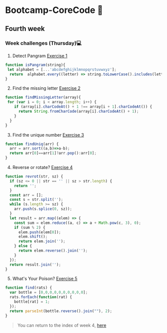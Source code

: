 # Bootcamp-CoreCode 🚀

## Fourth week
### Week challenges (Thursday)💻
1. Detect Pangram [Exercise 1](https://www.codewars.com/kata/545cedaa9943f7fe7b000048)
```javascript
function isPangram(string){
 let alphabet = [...'abcdefghijklmnopqrstuvwxyz'];
  return  alphabet.every((letter) => string.toLowerCase().includes(letter));
}
```

2. Find the missing letter [Exercise 2](https://www.codewars.com/kata/5839edaa6754d6fec10000a2)
```javascript
function findMissingLetter(array){
 for (var i = 0; i < array.length; i++) {
    if (array[i].charCodeAt() + 1 !== array[i + 1].charCodeAt()) {
      return String.fromCharCode(array[i].charCodeAt() + 1);
    }
  }
}
```

3. Find the unique number [Exercise 3](https://www.codewars.com/kata/585d7d5adb20cf33cb000235)
```javascript
function findUniq(arr) {
  arr = arr.sort((a,b)=>a-b);
  return arr[0]==arr[1]?arr.pop():arr[0];
}
```

4. Reverse or rotate? [Exercise 4](https://www.codewars.com/kata/56b5afb4ed1f6d5fb0000991)
```javascript
function revrot(str, sz) {
  if (sz <= 0 || str == '' || sz > str.length) {
    return '';
  }
  const arr = [];
  const s = str.split('');
  while (s.length >= sz) {
    arr.push(s.splice(0, sz));
  }
  let result = arr.map((elem) => {
    const sum = elem.reduce((a, c) => a + Math.pow(c, 3), 0);
    if (sum % 2) {
      elem.push(elem[0]);
      elem.shift();
      return elem.join('');
    } else {
      return elem.reverse().join('');
    }
  });
  return result.join('');
}
```

5. What's Your Poison? [Exercise 5](https://www.codewars.com/kata/58c47a95e4eb57a5b9000094)
```javascript
function find(rats) {
  var bottle = [0,0,0,0,0,0,0,0,0,0];
  rats.forEach(function(rat) {
    bottle[rat] = 1;
  });
  return parseInt(bottle.reverse().join(""), 2);
}
```

> You can return to the index of week 4, [here](indexWeek4.md)